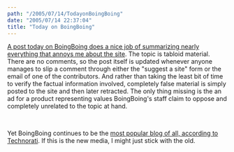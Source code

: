 ```yaml
---
path: "/2005/07/14/TodayonBoingBoing" 
date: "2005/07/14 22:37:04" 
title: "Today on BoingBoing" 
---
```

<p><a href="http://www.boingboing.net/2005/07/14/uspto_nixes_trademar.html">A post today on BoingBoing does a nice job of summarizing nearly everything that annoys me about the site</a>. The topic is tabloid material. There are no comments, so the post itself is updated whenever anyone manages to slip a comment through either the "suggest a site" form or the email of one of the contributors. And rather than taking the least bit of time to verify the factual information involved, completely false material is simply posted to the site and then later retracted. The only thing missing is the an ad for a product representing values BoingBoing's staff claim to oppose and completely unrelated to the topic at hand.</p><br><p>Yet BoingBoing continues to be the <a href="http://technorati.com/pop/blogs/">most popular blog of all, according to Technorati</a>. If this is the new media, I might just stick with the old.</p>